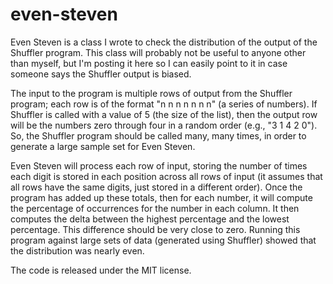 # even-steven
Even Steven is a class I wrote to check the distribution of the output of the Shuffler program. This class will probably not be useful to anyone other than myself, but I'm posting it here so I can easily point to it in case someone says the Shuffler output is biased.

The input to the program is multiple rows of output from the Shuffler program; each row is of the format "n n n n n n n" (a series of numbers). If Shuffler is called with a value of 5 (the size of the list), then the output row will be the numbers zero through four in a random order (e.g., "3 1 4 2 0"). So, the Shuffler program should be called many, many times, in order to generate a large sample set for Even Steven.

Even Steven will process each row of input, storing the number of times each digit is stored in each position across all rows of input (it assumes that all rows have the same digits, just stored in a different order). Once the program has added up these totals, then for each number, it will compute the percentage of occurrences for the number in each column. It then computes the delta between the highest percentage and the lowest percentage. This difference should be very close to zero. Running this program against large sets of data (generated using Shuffler) showed that the distribution was nearly even.

The code is released under the MIT license.
